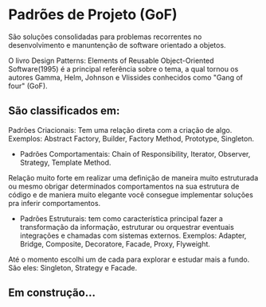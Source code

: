 
# Padrões de Projeto (GoF)
São soluções consolidadas para problemas recorrentes no desenvolvimento e manuntenção de software orientado a objetos. 

O livro Design Patterns: Elements of Reusable Object-Oriented Software(1995) é a principal referência sobre o tema, a qual tornou os autores Gamma, Helm, Johnson e Vlissides conhecidos como "Gang of four" (GoF).

## São classificados em:

Padrões Criacionais: Tem uma relação direta com a criação de algo. Exemplos: Abstract Factory, Builder, Factory Method, Prototype, Singleton.

- Padrões Comportamentais: Chain of Responsibility, Iterator, Observer, Strategy, Template Method. 

Relação muito forte em realizar uma definição de maneira muito estruturada ou mesmo obrigar determinados comportamentos na sua estrutura de código e de maniera muito elegante você consegue implementar soluções pra inferir comportamentos.

- Padrões Estruturais: tem como característica principal fazer a transformação da informação, estruturar ou orquestrar eventuais integrações e chamadas com sistemas externos.
Exemplos: Adapter, Bridge, Composite, Decoratore, Facade, Proxy, Flyweight.

Até o momento escolhi um de cada para explorar e estudar mais a fundo. São eles: Singleton, Strategy e Facade.

## Em construção...